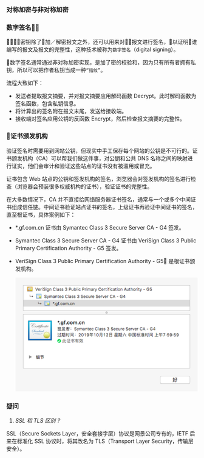 
### 对称加密与非对称加密



### 数字签名

密钥除了加／解密报文之外，还可以用来对报文进行签名，以证明谁编写的报文及报文的完整性，这种技术被称为`数字签名`（digital signing）。

数字签名通常通过非对称加密实现，是加了密的校验和，因为只有所有者拥有私钥，所以可以把作者私钥当成一种`“指纹”`。

流程大致如下：
- 发送者提取报文摘要，并对报文摘要应用解码函数 Decrypt。此时解码函数为签名函数，包含私钥信息。
- 将计算出的签名附在报文末尾，发送给接收端。
- 接收端对签名应用公钥的反函数 Encrypt，然后检查报文摘要的完整性。

### 证书颁发机构

验证签名时需要用到网站公钥，但现实中手工保存每个网站的公钥是不可行的。证书颁发机构（CA）可以帮我们做这件事，对公钥和公共 DNS 名称之间的映射进行证实，他们会审计和验证这些站点的证书没有被滥用或冒充。

证书包含 Web 站点的公钥和签发机构的签名，浏览器会对签发机构的签名进行检查（浏览器会预装很多权威机构的证书），验证证书的完整性。

在大多数情况下，CA 并不直接给网络服务器证书签名，通常与一个或多个中间证书组成信任链。中间证书验证站点证书的签名，上级证书再验证中间证书的签名，直至根证书，具体案例如下：

- *.gf.com.cn 证书由 Symantec Class 3 Secure Server CA - G4 签发。
- Symantec Class 3 Secure Server CA - G4 证书由 VeriSign Class 3 Public Primary Certification Authority - G5 签发。
- VeriSign Class 3 Public Primary Certification Authority - G5 是根证书颁发机构。

    ![certification.png](./images/security_http_certification.png)

### 疑问

1. _SSL 和 TLS 区别？_

SSL（Secure Sockets Layer，安全套接字层）协议是网景公司专有的，IETF 后来在标准化 SSL 协议时，将其改名为 TLS（Transport Layer Security，传输层安全）。
